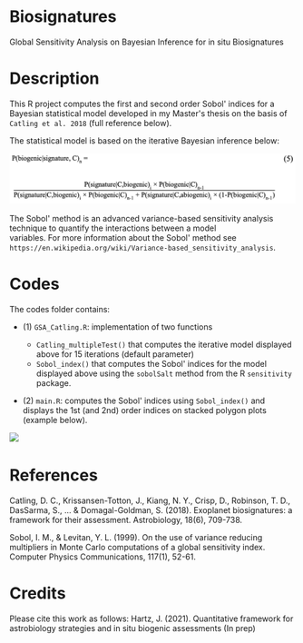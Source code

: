 # Biosignatures
Global Sensitivity Analysis on Bayesian Inference for in situ Biosignatures

# Description

This R project computes the first and second order Sobol' indices for a Bayesian statistical model developed in my Master's thesis
on the basis of `Catling et al. 2018` (full reference below).

The statistical model is based on the iterative Bayesian inference below:

<img src="images/formula.png"/>

The Sobol' method is an advanced variance-based sensitivity analysis technique to quantify the interactions between a model\
variables. For more information about the Sobol' method see `https://en.wikipedia.org/wiki/Variance-based_sensitivity_analysis`.

# Codes

The codes folder contains:
* (1) `GSA_Catling.R`: implementation of two functions
  * `Catling_multipleTest()` that computes the iterative model displayed above for 15 iterations (default parameter)
  * `Sobol_index()` that computes the Sobol' indices for the model displayed above using the `sobolSalt` method from the R `sensitivity` package.

* (2) `main.R`: computes the Sobol' indices using `Sobol_index()` and displays the 1st (and 2nd) order indices on stacked polygon plots (example below).

<img src="images/1st_Order_Sobol.pdf"/>

# References

Catling, D. C., Krissansen-Totton, J., Kiang, N. Y., Crisp, D., Robinson, T. D., DasSarma, S., ... & Domagal-Goldman, S. (2018). Exoplanet biosignatures: a framework for their assessment. Astrobiology, 18(6), 709-738.

Sobol, I. M., & Levitan, Y. L. (1999). On the use of variance reducing multipliers in Monte Carlo computations of a global sensitivity index. Computer Physics Communications, 117(1), 52-61.

# Credits 

Please cite this work as follows:
Hartz, J. (2021). Quantitative framework for astrobiology strategies and in situ biogenic assessments (In prep) 
       
